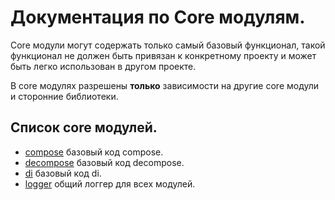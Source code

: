 # Документация по Core модулям.

Core модули могут содержать только самый базовый функционал, такой функционал не должен быть привязан к конкретному
проекту и может быть легко использован в другом проекте.

В core модулях разрешены **только** зависимости на другие core модули и сторонние библиотеки.

## Список core модулей.

* [compose](compose/README.md) базовый код compose.
* [decompose](decompose/README.md) базовый код decompose.
* [di](di/README.md) базовый код di.
* [logger](logger/README.md) общий логгер для всех модулей.